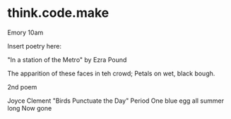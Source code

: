 # think.code.make

Emory 10am 

Insert poetry here:

"In a station of the Metro" by Ezra Pound 

The apparition of these faces in teh crowd; 
Petals on wet, black bough. 

2nd poem 

Joyce Clement "Birds Punctuate the Day" 
Period 
One blue egg all summer long 
Now gone 
